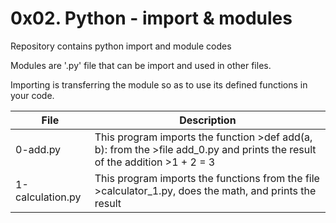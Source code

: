 # 0x02. Python - import & modules

Repository contains python import and module codes

Modules are '.py' file that can be import and used in other files. 

Importing is transferring the module so as to use its defined functions in your code.

| File     | Description		       |
| -------- | --------------------------------- |
| 0-add.py | This program imports the function >def add(a, b): from the >file add_0.py and prints the result of the addition >1 + 2 = 3 |
| 1-calculation.py | This program imports the functions from the file >calculator_1.py, does the math, and prints the result | 

